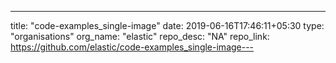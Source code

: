 ---
title: "code-examples_single-image"
date: 2019-06-16T17:46:11+05:30
type: "organisations"
org_name: "elastic"
repo_desc: "NA"
repo_link: https://github.com/elastic/code-examples_single-image---